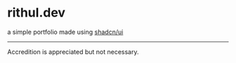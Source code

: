# rithul.dev

a simple portfolio made using [shadcn/ui](https://ui.shadcn.com)

---
Accredition is appreciated but not necessary.
